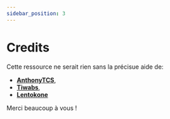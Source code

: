 ```yaml
---
sidebar_position: 3
---
```


# Credits

Cette ressource ne serait rien sans la précisue aide de:
- **[AnthonyTCS](https://github.com/AnthonyTCS)**,
- **[Tiwabs](https://github.com/Tiwabs)**,
- **[Lentokone](https://github.com/Aik-10)**

Merci beaucoup à vous !